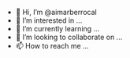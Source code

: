 - 👋 Hi, I’m @aimarberrocal
- 👀 I’m interested in ...
- 🌱 I’m currently learning ...
- 💞️ I’m looking to collaborate on ...
- 📫 How to reach me ...

<!---
aimarberrocal/aimarberrocal is a ✨ special ✨ repository because its `README.md` (this file) appears on your GitHub profile.
You can click the Preview link to take a look at your changes.
--->
